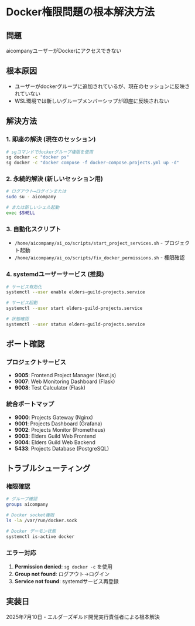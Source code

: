 # Docker権限問題の根本解決方法

## 問題
aicompanyユーザーがDockerにアクセスできない

## 根本原因
- ユーザーがdockerグループに追加されているが、現在のセッションに反映されていない
- WSL環境では新しいグループメンバーシップが即座に反映されない

## 解決方法

### 1. 即座の解決 (現在のセッション)
```bash
# sgコマンドでdockerグループ権限を使用
sg docker -c "docker ps"
sg docker -c "docker compose -f docker-compose.projects.yml up -d"
```

### 2. 永続的解決 (新しいセッション用)
```bash
# ログアウト→ログインまたは
sudo su - aicompany

# または新しいシェル起動
exec $SHELL
```

### 3. 自動化スクリプト
- `/home/aicompany/ai_co/scripts/start_project_services.sh` - プロジェクト起動
- `/home/aicompany/ai_co/scripts/fix_docker_permissions.sh` - 権限確認

### 4. systemdユーザーサービス (推奨)
```bash
# サービス有効化
systemctl --user enable elders-guild-projects.service

# サービス起動
systemctl --user start elders-guild-projects.service

# 状態確認
systemctl --user status elders-guild-projects.service
```

## ポート確認

### プロジェクトサービス
- **9005**: Frontend Project Manager (Next.js)
- **9007**: Web Monitoring Dashboard (Flask)
- **9008**: Test Calculator (Flask)

### 統合ポートマップ
- **9000**: Projects Gateway (Nginx)
- **9001**: Projects Dashboard (Grafana)
- **9002**: Projects Monitor (Prometheus)
- **9003**: Elders Guild Web Frontend
- **9004**: Elders Guild Web Backend
- **5433**: Projects Database (PostgreSQL)

## トラブルシューティング

### 権限確認
```bash
# グループ確認
groups aicompany

# Docker socket権限
ls -la /var/run/docker.sock

# Docker デーモン状態
systemctl is-active docker
```

### エラー対応
1. **Permission denied**: `sg docker -c` を使用
2. **Group not found**: ログアウト→ログイン
3. **Service not found**: systemdサービス再登録

## 実装日
2025年7月10日 - エルダーズギルド開発実行責任者による根本解決